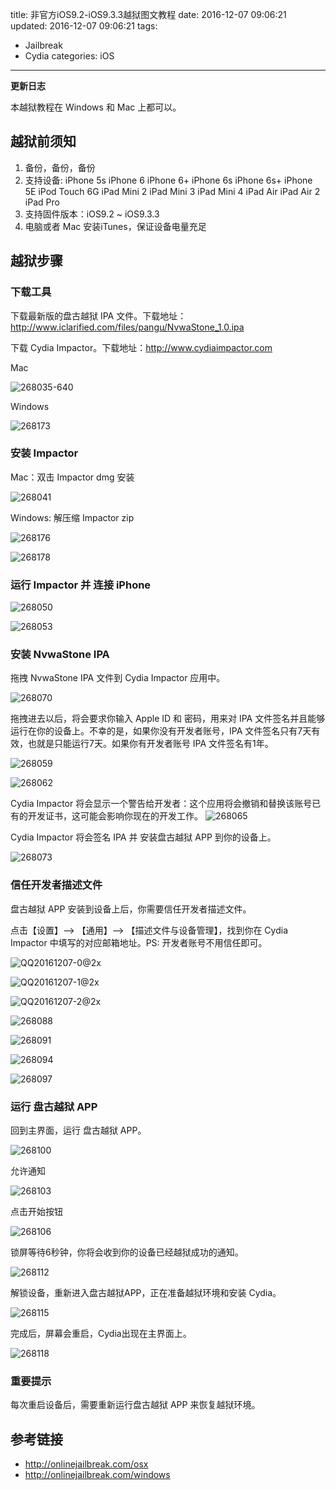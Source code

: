 title: 非官方iOS9.2-iOS9.3.3越狱图文教程 
date: 2016-12-07 09:06:21
updated: 2016-12-07 09:06:21
tags:
- Jailbreak
- Cydia
categories: iOS
---

**更新日志**

本越狱教程在 Windows 和 Mac 上都可以。

## 越狱前须知

1. 备份，备份，备份
2. 支持设备: iPhone 5s iPhone 6 iPhone 6+ iPhone 6s iPhone 6s+ iPhone 5E iPod Touch 6G iPad Mini 2 iPad Mini 3 iPad Mini 4 iPad Air iPad Air 2 iPad Pro
3. 支持固件版本：iOS9.2 ~ iOS9.3.3
4. 电脑或者 Mac 安装iTunes，保证设备电量充足

<!-- more -->

## 越狱步骤

### 下载工具
下载最新版的盘古越狱 IPA 文件。下载地址：<http://www.iclarified.com/files/pangu/NvwaStone_1.0.ipa>

下载 Cydia Impactor。下载地址：<http://www.cydiaimpactor.com>

Mac

![268035-640](http://7xooko.com1.z0.glb.clouddn.com/2016-12-07-268035-640.jpg)

Windows

![268173](http://7xooko.com1.z0.glb.clouddn.com/2016-12-07-268173.jpg)

### 安装 Impactor

Mac：双击 Impactor dmg 安装

![268041](http://7xooko.com1.z0.glb.clouddn.com/2016-12-07-268041.jpg)

Windows: 解压缩 Impactor zip

![268176](http://7xooko.com1.z0.glb.clouddn.com/2016-12-07-268176.jpg)

![268178](http://7xooko.com1.z0.glb.clouddn.com/2016-12-07-268178.jpg)

### 运行 Impactor 并 连接 iPhone

![268050](http://7xooko.com1.z0.glb.clouddn.com/2016-12-07-268050.jpg)

![268053](http://7xooko.com1.z0.glb.clouddn.com/2016-12-07-268053.jpg)

### 安装 NvwaStone IPA 

拖拽 NvwaStone IPA 文件到 Cydia Impactor 应用中。

![268070](http://7xooko.com1.z0.glb.clouddn.com/2016-12-07-268070.jpg)

拖拽进去以后，将会要求你输入 Apple ID 和 密码，用来对 IPA 文件签名并且能够运行在你的设备上。不幸的是，如果你没有开发者账号，IPA 文件签名只有7天有效，也就是只能运行7天。如果你有开发者账号 IPA 文件签名有1年。

![268059](http://7xooko.com1.z0.glb.clouddn.com/2016-12-07-268059.jpg)

![268062](http://7xooko.com1.z0.glb.clouddn.com/2016-12-07-268062.jpg)

Cydia Impactor 将会显示一个警告给开发者：这个应用将会撤销和替换该账号已有的开发证书，这可能会影响你现在的开发工作。
![268065](http://7xooko.com1.z0.glb.clouddn.com/2016-12-07-268065.jpg)

Cydia Impactor 将会签名 IPA 并 安装盘古越狱 APP 到你的设备上。

![268073](http://7xooko.com1.z0.glb.clouddn.com/2016-12-07-268073.jpg)

### 信任开发者描述文件

盘古越狱 APP 安装到设备上后，你需要信任开发者描述文件。

点击【设置】——> 【通用】——> 【描述文件与设备管理】，找到你在 Cydia Impactor 中填写的对应邮箱地址。PS: 开发者账号不用信任即可。

![QQ20161207-0@2x](http://7xooko.com1.z0.glb.clouddn.com/2016-12-07-QQ20161207-0@2x.png)

![QQ20161207-1@2x](http://7xooko.com1.z0.glb.clouddn.com/2016-12-07-QQ20161207-1@2x.png)


![QQ20161207-2@2x](http://7xooko.com1.z0.glb.clouddn.com/2016-12-07-QQ20161207-2@2x.png)

![268088](http://7xooko.com1.z0.glb.clouddn.com/2016-12-07-268088.jpg)

![268091](http://7xooko.com1.z0.glb.clouddn.com/2016-12-07-268091.jpg)

![268094](http://7xooko.com1.z0.glb.clouddn.com/2016-12-07-268094.jpg)

![268097](http://7xooko.com1.z0.glb.clouddn.com/2016-12-07-268097.jpg)

### 运行 盘古越狱 APP

回到主界面，运行 盘古越狱 APP。

![268100](http://7xooko.com1.z0.glb.clouddn.com/2016-12-07-268100.jpg)

允许通知

![268103](http://7xooko.com1.z0.glb.clouddn.com/2016-12-07-268103.jpg)

点击开始按钮

![268106](http://7xooko.com1.z0.glb.clouddn.com/2016-12-07-268106.jpg)

锁屏等待6秒钟，你将会收到你的设备已经越狱成功的通知。

![268112](http://7xooko.com1.z0.glb.clouddn.com/2016-12-07-268112.jpg)

解锁设备，重新进入盘古越狱APP，正在准备越狱环境和安装 Cydia。

![268115](http://7xooko.com1.z0.glb.clouddn.com/2016-12-07-268115.jpg)

完成后，屏幕会重启，Cydia出现在主界面上。

![268118](http://7xooko.com1.z0.glb.clouddn.com/2016-12-07-268118.jpg)

### 重要提示

每次重启设备后，需要重新运行盘古越狱 APP 来恢复越狱环境。

## 参考链接
* <http://onlinejailbreak.com/osx>
* <http://onlinejailbreak.com/windows>

